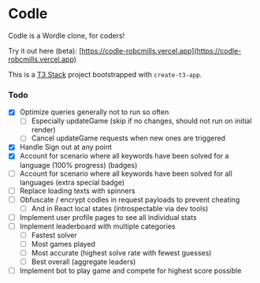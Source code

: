 # Codle

Codle is a Wordle clone, for coders!

Try it out here (beta): [https://codle-robcmills.vercel.app](https://codle-robcmills.vercel.app)

This is a [T3 Stack](https://create.t3.gg/) project bootstrapped with `create-t3-app`.


### Todo

- [x] Optimize queries generally not to run so often
  + [ ] Especially updateGame (skip if no changes, should not run on initial render)
  + [ ] Cancel updateGame requests when new ones are triggered
- [x] Handle Sign out at any point
- [x] Account for scenario where all keywords have been solved for a language (100% progress) (badges)
- [ ] Account for scenario where all keywords have been solved for all languages (extra special badge)
- [ ] Replace loading texts with spinners
- [ ] Obfuscate / encrypt codles in request payloads to prevent cheating
  + [ ] And in React local states (introspectable via dev tools)
- [ ] Implement user profile pages to see all individual stats
- [ ] Implement leaderboard with multiple categories
  + [ ] Fastest solver
  + [ ] Most games played
  + [ ] Most accurate (highest solve rate with fewest guesses)
  + [ ] Best overall (aggregate leaders)
- [ ] Implement bot to play game and compete for highest score possible
